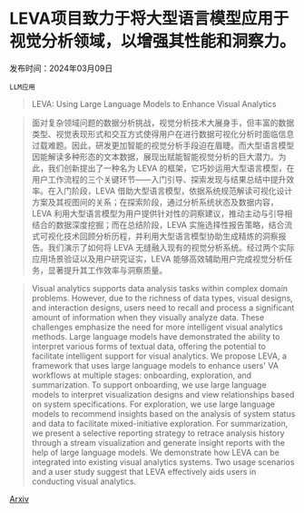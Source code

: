 # LEVA项目致力于将大型语言模型应用于视觉分析领域，以增强其性能和洞察力。

发布时间：2024年03月09日

`LLM应用`

> LEVA: Using Large Language Models to Enhance Visual Analytics

> 面对复杂领域问题的数据分析挑战，视觉分析技术大展身手，但丰富的数据类型、视觉表现形式和交互方式使得用户在进行数据可视化分析时面临信息过载难题。因此，研发更加智能的视觉分析手段迫在眉睫。而大型语言模型因能解读多种形态的文本数据，展现出赋能智能视觉分析的巨大潜力。为此，我们创新提出了一种名为 LEVA 的框架，它巧妙运用大型语言模型，在用户工作流程的三个关键环节——入门引导、探索发现与结果总结中提升效率。在入门阶段，LEVA 借助大型语言模型，依据系统规范解读可视化设计方案及其视图间的关系；在探索阶段，通过分析系统状态及数据内容，LEVA 利用大型语言模型为用户提供针对性的洞察建议，推动主动与引导相结合的数据深度挖掘；而在总结阶段，LEVA 实施选择性报告策略，结合流式可视化技术回顾分析历程，并利用大型语言模型协助生成精炼的洞察报告。我们演示了如何将 LEVA 无缝融入现有的视觉分析系统。经过两个实际应用场景验证以及用户研究证实，LEVA 能够高效辅助用户完成视觉分析任务，显著提升其工作效率与洞察质量。

> Visual analytics supports data analysis tasks within complex domain problems. However, due to the richness of data types, visual designs, and interaction designs, users need to recall and process a significant amount of information when they visually analyze data. These challenges emphasize the need for more intelligent visual analytics methods. Large language models have demonstrated the ability to interpret various forms of textual data, offering the potential to facilitate intelligent support for visual analytics. We propose LEVA, a framework that uses large language models to enhance users' VA workflows at multiple stages: onboarding, exploration, and summarization. To support onboarding, we use large language models to interpret visualization designs and view relationships based on system specifications. For exploration, we use large language models to recommend insights based on the analysis of system status and data to facilitate mixed-initiative exploration. For summarization, we present a selective reporting strategy to retrace analysis history through a stream visualization and generate insight reports with the help of large language models. We demonstrate how LEVA can be integrated into existing visual analytics systems. Two usage scenarios and a user study suggest that LEVA effectively aids users in conducting visual analytics.

[Arxiv](https://arxiv.org/abs/2403.05816)